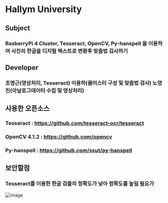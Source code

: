 # Hallym University
## Subject
### RasberryPi 4 Cluster, Tesseract, OpenCV, Py-hanspell 을 이용하여 사진의 한글을 디지털 텍스트로 변환후 맞춤법 검사하기
## Developer
### 조명근(영상처리, Tesseract) 이용하(클러스터 구성 및 맞춤법 검사) 노영진(아날로그데이터 수집 및 영상처리)
## 사용한 오픈소스
### Tesseract : https://github.com/tesseract-ocr/tesseract
### OpenCV 4.1.2 : https://github.com/opencv
### Py-hanspell : https://github.com/ssut/py-hanspell
## 보안할점
### Tesseract를 이용한 한글 검출의 정확도가 낮아 정확도를 높일 필요가 

![image](https://user-images.githubusercontent.com/29707967/69437316-6c2eb300-0d86-11ea-8bbd-b9606e88663c.png)






